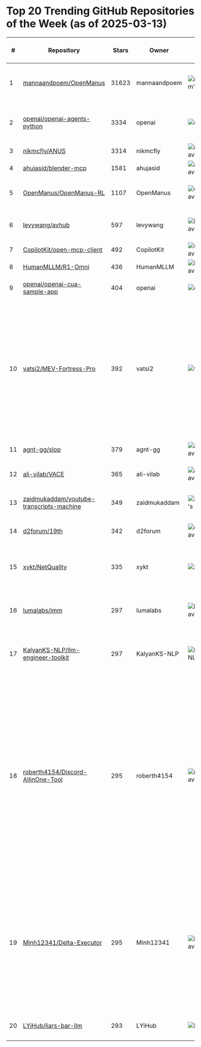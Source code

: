 # Top 20 Trending GitHub Repositories of the Week (as of 2025-03-13)

| # | Repository | Stars | Owner | Avatar | Description | Topics | URL | Created At | Updated At | Pushed At | Git URL | SSH URL | Clone URL | SVN URL | Homepage | Size | Language | Forks Count | Open Issues Count | Default Branch | License |
|---|------------|-------|-------|--------|-------------|--------|-----|------------|------------|-----------|---------|---------|-----------|---------|----------|------|----------|--------------|-------------------|----------------|---------|
| 1 | [mannaandpoem/OpenManus](https://github.com/mannaandpoem/OpenManus) | 31623 | mannaandpoem | ![mannaandpoem's avatar](https://avatars.githubusercontent.com/u/52203545?v=4) | No fortress, purely open ground.  OpenManus is Coming. | No topics | [https://github.com/mannaandpoem/OpenManus](https://github.com/mannaandpoem/OpenManus) | 2025-03-06T14:08:14Z | 2025-03-13T04:19:29Z | 2025-03-13T02:20:26Z | git://github.com/mannaandpoem/OpenManus.git | git@github.com:mannaandpoem/OpenManus.git | https://github.com/mannaandpoem/OpenManus.git | https://github.com/mannaandpoem/OpenManus | https://openmanus.github.io/ | 7741 | Python | 4928 | 395 | main | MIT License |
| 2 | [openai/openai-agents-python](https://github.com/openai/openai-agents-python) | 3334 | openai | ![openai's avatar](https://avatars.githubusercontent.com/u/14957082?v=4) | A lightweight, powerful framework for multi-agent workflows | agents, ai, framework, llm, openai, python | [https://github.com/openai/openai-agents-python](https://github.com/openai/openai-agents-python) | 2025-03-11T03:42:36Z | 2025-03-13T04:18:53Z | 2025-03-13T01:15:23Z | git://github.com/openai/openai-agents-python.git | org-14957082@github.com:openai/openai-agents-python.git | https://github.com/openai/openai-agents-python.git | https://github.com/openai/openai-agents-python | https://openai.github.io/openai-agents-python/ | 2514 | Python | 316 | 25 | main | MIT License |
| 3 | [nikmcfly/ANUS](https://github.com/nikmcfly/ANUS) | 3314 | nikmcfly | ![nikmcfly's avatar](https://avatars.githubusercontent.com/u/70242477?v=4) | No description | No topics | [https://github.com/nikmcfly/ANUS](https://github.com/nikmcfly/ANUS) | 2025-03-09T18:45:54Z | 2025-03-13T04:18:37Z | 2025-03-11T04:30:50Z | git://github.com/nikmcfly/ANUS.git | git@github.com:nikmcfly/ANUS.git | https://github.com/nikmcfly/ANUS.git | https://github.com/nikmcfly/ANUS | https://t.me/goanus | 357 | Python | 640 | 34 | main | MIT License |
| 4 | [ahujasid/blender-mcp](https://github.com/ahujasid/blender-mcp) | 1581 | ahujasid | ![ahujasid's avatar](https://avatars.githubusercontent.com/u/11807284?v=4) | No description | No topics | [https://github.com/ahujasid/blender-mcp](https://github.com/ahujasid/blender-mcp) | 2025-03-07T09:58:58Z | 2025-03-13T04:15:57Z | 2025-03-12T17:46:33Z | git://github.com/ahujasid/blender-mcp.git | git@github.com:ahujasid/blender-mcp.git | https://github.com/ahujasid/blender-mcp.git | https://github.com/ahujasid/blender-mcp | No homepage | 539 | Python | 131 | 5 | main | MIT License |
| 5 | [OpenManus/OpenManus-RL](https://github.com/OpenManus/OpenManus-RL) | 1107 | OpenManus | ![OpenManus's avatar](https://avatars.githubusercontent.com/u/202142223?v=4) | A live stream development of RL tunning for LLM agents | No topics | [https://github.com/OpenManus/OpenManus-RL](https://github.com/OpenManus/OpenManus-RL) | 2025-03-06T19:01:51Z | 2025-03-13T03:49:53Z | 2025-03-12T19:11:56Z | git://github.com/OpenManus/OpenManus-RL.git | git@github.com:OpenManus/OpenManus-RL.git | https://github.com/OpenManus/OpenManus-RL.git | https://github.com/OpenManus/OpenManus-RL | No homepage | 3565 | Python | 155 | 12 | main | Apache License 2.0 |
| 6 | [levywang/avhub](https://github.com/levywang/avhub) | 597 | levywang | ![levywang's avatar](https://avatars.githubusercontent.com/u/16538263?v=4) | R18 Resource Search & Management Tool | No topics | [https://github.com/levywang/avhub](https://github.com/levywang/avhub) | 2025-03-07T09:07:11Z | 2025-03-13T04:16:40Z | 2025-03-13T03:37:32Z | git://github.com/levywang/avhub.git | git@github.com:levywang/avhub.git | https://github.com/levywang/avhub.git | https://github.com/levywang/avhub | https://avhub.vercel.app | 602 | JavaScript | 79 | 1 | main | Apache License 2.0 |
| 7 | [CopilotKit/open-mcp-client](https://github.com/CopilotKit/open-mcp-client) | 492 | CopilotKit | ![CopilotKit's avatar](https://avatars.githubusercontent.com/u/131273140?v=4) | No description | No topics | [https://github.com/CopilotKit/open-mcp-client](https://github.com/CopilotKit/open-mcp-client) | 2025-03-08T19:22:42Z | 2025-03-13T03:59:06Z | 2025-03-10T17:34:02Z | git://github.com/CopilotKit/open-mcp-client.git | git@github.com:CopilotKit/open-mcp-client.git | https://github.com/CopilotKit/open-mcp-client.git | https://github.com/CopilotKit/open-mcp-client | https://open-mcp-client.vercel.app/ | 551 | TypeScript | 55 | 1 | main | No license |
| 8 | [HumanMLLM/R1-Omni](https://github.com/HumanMLLM/R1-Omni) | 436 | HumanMLLM | ![HumanMLLM's avatar](https://avatars.githubusercontent.com/u/194887136?v=4) | No description | No topics | [https://github.com/HumanMLLM/R1-Omni](https://github.com/HumanMLLM/R1-Omni) | 2025-03-09T08:53:53Z | 2025-03-13T04:19:37Z | 2025-03-12T08:53:36Z | git://github.com/HumanMLLM/R1-Omni.git | git@github.com:HumanMLLM/R1-Omni.git | https://github.com/HumanMLLM/R1-Omni.git | https://github.com/HumanMLLM/R1-Omni | No homepage | 631 | Python | 26 | 6 | main | No license |
| 9 | [openai/openai-cua-sample-app](https://github.com/openai/openai-cua-sample-app) | 404 | openai | ![openai's avatar](https://avatars.githubusercontent.com/u/14957082?v=4) | No description | No topics | [https://github.com/openai/openai-cua-sample-app](https://github.com/openai/openai-cua-sample-app) | 2025-03-11T14:57:29Z | 2025-03-13T03:56:47Z | 2025-03-13T02:14:10Z | git://github.com/openai/openai-cua-sample-app.git | org-14957082@github.com:openai/openai-cua-sample-app.git | https://github.com/openai/openai-cua-sample-app.git | https://github.com/openai/openai-cua-sample-app | No homepage | 41 | Python | 73 | 10 | main | MIT License |
| 10 | [vatsi2/MEV-Fortress-Pro](https://github.com/vatsi2/MEV-Fortress-Pro) | 392 | vatsi2 | ![vatsi2's avatar](https://avatars.githubusercontent.com/u/161660584?v=4) | Institutional-grade DeFi automation with MEV-resistant execution, anti-liquidation triggers, and cross-exchange arbitrage. Secure Aave/Compound strategies, Flashbots integration, and MiCA/SEC compliance for $100k+ portfolios. | aave, arbitrage, axelar, binance, bybit, coinbase, compound, defi, dydx, eth, ethereum, flash-loans, hyperliquid, impermanent-loss, mev-protection, staking, uniswap, usdc, vyper, zksync | [https://github.com/vatsi2/MEV-Fortress-Pro](https://github.com/vatsi2/MEV-Fortress-Pro) | 2025-03-07T13:34:42Z | 2025-03-13T02:53:00Z | 2025-03-12T10:13:38Z | git://github.com/vatsi2/MEV-Fortress-Pro.git | git@github.com:vatsi2/MEV-Fortress-Pro.git | https://github.com/vatsi2/MEV-Fortress-Pro.git | https://github.com/vatsi2/MEV-Fortress-Pro | No homepage | 184 | Rust | 94 | 0 | main | No license |
| 11 | [agnt-gg/slop](https://github.com/agnt-gg/slop) | 379 | agnt-gg | ![agnt-gg's avatar](https://avatars.githubusercontent.com/u/195347733?v=4) | The place for SLOP | No topics | [https://github.com/agnt-gg/slop](https://github.com/agnt-gg/slop) | 2025-03-08T00:38:40Z | 2025-03-13T03:15:32Z | 2025-03-12T06:39:44Z | git://github.com/agnt-gg/slop.git | git@github.com:agnt-gg/slop.git | https://github.com/agnt-gg/slop.git | https://github.com/agnt-gg/slop | No homepage | 165 | No language specified | 30 | 0 | main | MIT License |
| 12 | [ali-vilab/VACE](https://github.com/ali-vilab/VACE) | 365 | ali-vilab | ![ali-vilab's avatar](https://avatars.githubusercontent.com/u/125999365?v=4) | No description | No topics | [https://github.com/ali-vilab/VACE](https://github.com/ali-vilab/VACE) | 2025-03-08T07:58:12Z | 2025-03-13T04:19:19Z | 2025-03-12T10:45:29Z | git://github.com/ali-vilab/VACE.git | git@github.com:ali-vilab/VACE.git | https://github.com/ali-vilab/VACE.git | https://github.com/ali-vilab/VACE | No homepage | 826 | No language specified | 10 | 8 | main | No license |
| 13 | [zaidmukaddam/youtube-transcripts-machine](https://github.com/zaidmukaddam/youtube-transcripts-machine) | 349 | zaidmukaddam | ![zaidmukaddam's avatar](https://avatars.githubusercontent.com/u/76097144?v=4) | No description | No topics | [https://github.com/zaidmukaddam/youtube-transcripts-machine](https://github.com/zaidmukaddam/youtube-transcripts-machine) | 2025-03-08T14:51:25Z | 2025-03-13T04:14:01Z | 2025-03-08T15:06:24Z | git://github.com/zaidmukaddam/youtube-transcripts-machine.git | git@github.com:zaidmukaddam/youtube-transcripts-machine.git | https://github.com/zaidmukaddam/youtube-transcripts-machine.git | https://github.com/zaidmukaddam/youtube-transcripts-machine | https://yt-machine.vercel.app | 119 | TypeScript | 49 | 2 | main | MIT License |
| 14 | [d2forum/19th](https://github.com/d2forum/19th) | 342 | d2forum | ![d2forum's avatar](https://avatars.githubusercontent.com/u/58558643?v=4) | 第19届D2终端技术大会「热·AI」 | No topics | [https://github.com/d2forum/19th](https://github.com/d2forum/19th) | 2025-03-10T02:08:38Z | 2025-03-13T03:52:57Z | 2025-03-11T02:55:18Z | git://github.com/d2forum/19th.git | git@github.com:d2forum/19th.git | https://github.com/d2forum/19th.git | https://github.com/d2forum/19th | No homepage | 836224 | No language specified | 67 | 0 | main | No license |
| 15 | [xykt/NetQuality](https://github.com/xykt/NetQuality) | 335 | xykt | ![xykt's avatar](https://avatars.githubusercontent.com/u/152045469?v=4) | A script for network quality detection | No topics | [https://github.com/xykt/NetQuality](https://github.com/xykt/NetQuality) | 2025-03-12T03:16:44Z | 2025-03-13T04:15:46Z | 2025-03-12T16:23:27Z | git://github.com/xykt/NetQuality.git | git@github.com:xykt/NetQuality.git | https://github.com/xykt/NetQuality.git | https://github.com/xykt/NetQuality | No homepage | 6244 | Shell | 11 | 2 | main | GNU Affero General Public License v3.0 |
| 16 | [lumalabs/imm](https://github.com/lumalabs/imm) | 297 | lumalabs | ![lumalabs's avatar](https://avatars.githubusercontent.com/u/85601507?v=4) | Official implementation of Inductive Moment Matching | No topics | [https://github.com/lumalabs/imm](https://github.com/lumalabs/imm) | 2025-03-11T03:25:20Z | 2025-03-13T04:01:12Z | 2025-03-12T00:24:35Z | git://github.com/lumalabs/imm.git | git@github.com:lumalabs/imm.git | https://github.com/lumalabs/imm.git | https://github.com/lumalabs/imm | No homepage | 1239 | Python | 6 | 1 | main | Other |
| 17 | [KalyanKS-NLP/llm-engineer-toolkit](https://github.com/KalyanKS-NLP/llm-engineer-toolkit) | 297 | KalyanKS-NLP | ![KalyanKS-NLP's avatar](https://avatars.githubusercontent.com/u/202506543?v=4) | A curated list of  120+ LLM libraries category wise.  | ai-engineer, generative-ai, large-language-models, llm-engineer, llms | [https://github.com/KalyanKS-NLP/llm-engineer-toolkit](https://github.com/KalyanKS-NLP/llm-engineer-toolkit) | 2025-03-09T11:07:31Z | 2025-03-13T02:28:07Z | 2025-03-09T15:11:47Z | git://github.com/KalyanKS-NLP/llm-engineer-toolkit.git | git@github.com:KalyanKS-NLP/llm-engineer-toolkit.git | https://github.com/KalyanKS-NLP/llm-engineer-toolkit.git | https://github.com/KalyanKS-NLP/llm-engineer-toolkit | https://www.linkedin.com/in/kalyanksnlp/ | 16 | No language specified | 70 | 1 | main | Apache License 2.0 |
| 18 | [roberth4154/Discord-AllinOne-Tool](https://github.com/roberth4154/Discord-AllinOne-Tool) | 295 | roberth4154 | ![roberth4154's avatar](https://avatars.githubusercontent.com/u/170880721?v=4) | AIO Script Developed with Python3. It gathers a total of 23 Discord tools (including a, a Raid Tool, a Token Grabber, a Video Maker, etc). It has a pleasant and intuitive interface to facilitate the use of all with help and explanations for each of them. | boost-bot-discord, discord-boost-bot, discord-boost-tool, discord-checker, discord-joiner, discord-nuke, discord-nuke-bot, discord-nuker, discord-raid-tool, discord-raiding, discord-token, discord-token-joiner, discord-token-login, discord-token-raid | [https://github.com/roberth4154/Discord-AllinOne-Tool](https://github.com/roberth4154/Discord-AllinOne-Tool) | 2025-03-08T07:14:09Z | 2025-03-11T10:29:22Z | 2025-03-08T07:14:24Z | git://github.com/roberth4154/Discord-AllinOne-Tool.git | git@github.com:roberth4154/Discord-AllinOne-Tool.git | https://github.com/roberth4154/Discord-AllinOne-Tool.git | https://github.com/roberth4154/Discord-AllinOne-Tool | https://github.com | 7935 | No language specified | 2 | 0 | branch | No license |
| 19 | [Minh12341/Delta-Executor](https://github.com/Minh12341/Delta-Executor) | 295 | Minh12341 | ![Minh12341's avatar](https://avatars.githubusercontent.com/u/176374170?v=4) | Explore how Roblox Delta Executor is transforming the landscape of Roblox scripting, offering a host of premium features and industry-leading support, all free of charge, to users worldwide, revolutionizing the scripting experience for millions. | delta, delta-download, delta-exploit, delta-exploits, delta-new, delta-new-update, delta-roblox, delta-script, executor-roblox-dellta, roblox, roblox-delta, roblox-script, roblox-scripts, script | [https://github.com/Minh12341/Delta-Executor](https://github.com/Minh12341/Delta-Executor) | 2025-03-08T07:13:53Z | 2025-03-13T04:06:50Z | 2025-03-08T07:14:05Z | git://github.com/Minh12341/Delta-Executor.git | git@github.com:Minh12341/Delta-Executor.git | https://github.com/Minh12341/Delta-Executor.git | https://github.com/Minh12341/Delta-Executor | https://github.com | 7936 | No language specified | 2 | 0 | branch | No license |
| 20 | [LYiHub/liars-bar-llm](https://github.com/LYiHub/liars-bar-llm) | 293 | LYiHub | ![LYiHub's avatar](https://avatars.githubusercontent.com/u/169660933?v=4) | 一个由大语言模型驱动的AI版骗子酒馆对战框架 | No topics | [https://github.com/LYiHub/liars-bar-llm](https://github.com/LYiHub/liars-bar-llm) | 2025-03-07T10:35:26Z | 2025-03-13T03:32:14Z | 2025-03-07T10:35:31Z | git://github.com/LYiHub/liars-bar-llm.git | git@github.com:LYiHub/liars-bar-llm.git | https://github.com/LYiHub/liars-bar-llm.git | https://github.com/LYiHub/liars-bar-llm | No homepage | 4540 | Python | 43 | 2 | main | Apache License 2.0 |